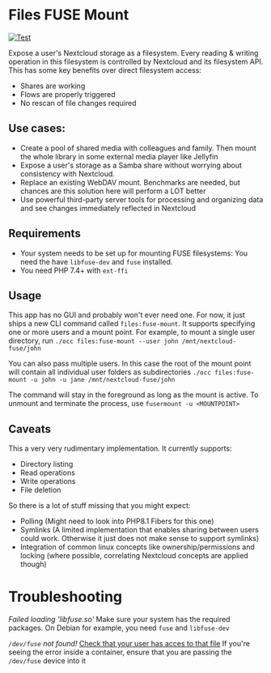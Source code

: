 # Files FUSE Mount
[![Test](https://github.com/Biont/files_fuse_mount/actions/workflows/test.yaml/badge.svg)](https://github.com/Biont/files_fuse_mount/actions/workflows/test.yaml)

Expose a user's Nextcloud storage as a filesystem. Every reading & writing operation in this filesystem is controlled by Nextcloud and its filesystem API.
This has some key benefits over direct filesystem access:

* Shares are working
* Flows are properly triggered
* No rescan of file changes required

## Use cases:
* Create a pool of shared media with colleagues and family. Then mount the whole library in some external media player like Jellyfin
* Expose a user's storage as a Samba share without worrying about consistency with Nextcloud.
* Replace an existing WebDAV mount. Benchmarks are needed, but chances are this solution here will perform a LOT better
* Use powerful third-party server tools for processing and organizing data and see changes immediately reflected in Nextcloud

## Requirements
 * Your system needs to be set up for mounting FUSE filesystems: You need the have `libfuse-dev` and `fuse` installed.
 * You need PHP 7.4+ with `ext-ffi`

## Usage
This app has no GUI and probably won't ever need one. For now, it just ships a new CLI command called `files:fuse-mount`. It supports specifying one or more users and a mount point.
For example, to mount a single user directory, run
`./occ files:fuse-mount --user john /mnt/nextcloud-fuse/john`

You can also pass multiple users. In this case the root of the mount point will contain all individual user folders as subdirectories
`./occ files:fuse-mount -u john -u jane /mnt/nextcloud-fuse/john`

The command will stay in the foreground as long as the mount is active. To unmount and terminate the process, use `fusermount -u <MOUNTPOINT>`
## Caveats
This a very very rudimentary implementation. It currently supports:
* Directory listing
* Read operations
* Write operations
* File deletion

So there is a lot of stuff missing that you might expect:
* Polling (Might need to look into PHP8.1 Fibers for this one)
* Symlinks (A limited implementation that enables sharing between users could work. Otherwise it just does not make sense to support symlinks)
* Integration of common linux concepts like ownership/permissions and locking (where possible, correlating Nextcloud concepts are applied though)

# Troubleshooting

*Failed loading 'libfuse.so'*
Make sure your system has the required packages. On Debian for example, you need `fuse` and `libfuse-dev`

*`/dev/fuse` not found!*
[Check that your user has acces to that file](https://superuser.com/questions/466304/how-do-i-make-sshfs-work-in-debian-i-get-dev-fuse-permission-denied)
If you're seeing the error inside a container, ensure that you are passing the `/dev/fuse` device into it
